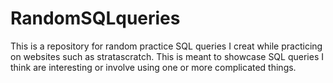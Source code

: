 # RandomSQLqueries

This is a repository for random practice SQL queries I creat while practicing on websites such as stratascratch.
This is meant to showcase SQL queries I think are interesting or involve using one or more complicated things.
